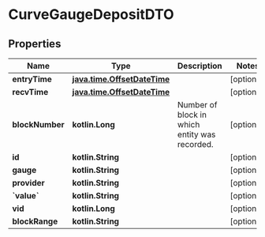 
# CurveGaugeDepositDTO

## Properties
Name | Type | Description | Notes
------------ | ------------- | ------------- | -------------
**entryTime** | [**java.time.OffsetDateTime**](java.time.OffsetDateTime.md) |  |  [optional]
**recvTime** | [**java.time.OffsetDateTime**](java.time.OffsetDateTime.md) |  |  [optional]
**blockNumber** | **kotlin.Long** | Number of block in which entity was recorded. |  [optional]
**id** | **kotlin.String** |  |  [optional]
**gauge** | **kotlin.String** |  |  [optional]
**provider** | **kotlin.String** |  |  [optional]
**&#x60;value&#x60;** | **kotlin.String** |  |  [optional]
**vid** | **kotlin.Long** |  |  [optional]
**blockRange** | **kotlin.String** |  |  [optional]



